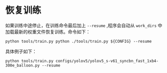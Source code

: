 # 恢复训练

如果训练中途停止，在训练命令最后加上 `--resume` ,程序会自动从 `work_dirs` 中加载最新的权重文件恢复训练。命令如下：

```shell
python tools/train.py python ./tools/train.py ${CONFIG} --resume
```

具体例子如下：

```shell
python tools/train.py configs/yolov5/yolov5_s-v61_syncbn_fast_1xb4-300e_balloon.py --resume
```
